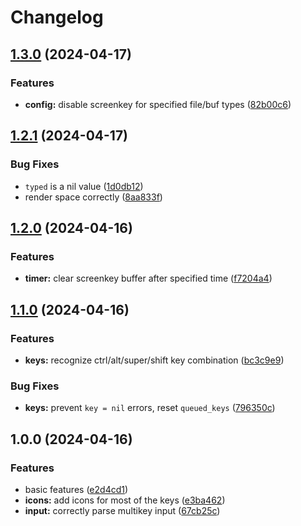 # Changelog

## [1.3.0](https://github.com/NStefan002/screenkey.nvim/compare/v1.2.1...v1.3.0) (2024-04-17)


### Features

* **config:** disable screenkey for specified file/buf types ([82b00c6](https://github.com/NStefan002/screenkey.nvim/commit/82b00c6bbb01c74024eb8ebed52edb08a905d9e6))

## [1.2.1](https://github.com/NStefan002/screenkey.nvim/compare/v1.2.0...v1.2.1) (2024-04-17)


### Bug Fixes

* `typed` is a nil value ([1d0db12](https://github.com/NStefan002/screenkey.nvim/commit/1d0db12f947fd5020998d9b6523dff5ad05e8179))
* render space correctly ([8aa833f](https://github.com/NStefan002/screenkey.nvim/commit/8aa833f0961f47a0fc68849c4f4da5ed7cb4c620))

## [1.2.0](https://github.com/NStefan002/screenkey.nvim/compare/v1.1.0...v1.2.0) (2024-04-16)


### Features

* **timer:** clear screenkey buffer after specified time ([f7204a4](https://github.com/NStefan002/screenkey.nvim/commit/f7204a414ff374f290c7ac3e808584af0f949c7a))

## [1.1.0](https://github.com/NStefan002/screenkey.nvim/compare/v1.0.0...v1.1.0) (2024-04-16)


### Features

* **keys:** recognize ctrl/alt/super/shift key combination ([bc3c9e9](https://github.com/NStefan002/screenkey.nvim/commit/bc3c9e9ad6e65b276ad41e97cc53750596e520b2))


### Bug Fixes

* **keys:** prevent `key = nil` errors, reset `queued_keys` ([796350c](https://github.com/NStefan002/screenkey.nvim/commit/796350c01edf0662785df30a9eed340d57907c43))

## 1.0.0 (2024-04-16)


### Features

* basic features ([e2d4cd1](https://github.com/NStefan002/screenkey.nvim/commit/e2d4cd1e101c20c16dafe52760124f9a27f0968e))
* **icons:** add icons for most of the keys ([e3ba462](https://github.com/NStefan002/screenkey.nvim/commit/e3ba46277382a3716392cd997f1b3f0cf878028a))
* **input:** correctly parse multikey input ([67cb25c](https://github.com/NStefan002/screenkey.nvim/commit/67cb25cbb75bc7703649757b1b88dd6644fd935a))
